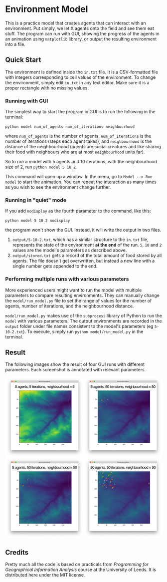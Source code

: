# Environment Model

This is a practice model that creates agents that can interact with
an environment. Put simply, we let X agents onto the field and see them eat stuff.
The program can run with GUI, showing the progress of the agents in an animation
using `matplotlib` library, or output the resulting environment into a file.

## Quick Start

The environment is defined inside the `in.txt` file. It is a CSV-formatted file
with integers corresponding to cell values of the environment. To change the environment,
simply edit `in.txt` in any text editor. Make sure it is a proper rectangle
with no missing values.

### Running with GUI
The simplest way to start the program in GUI is to run the following in the terminal:
```
python model num_of_agents num_of_iterations neighbourhood
```
where `num_of_agents` is the number of agents, `num_of_iterations` is the
number of iterations (steps each agent takes), and `neighbourhood`
is the distance of the neighbourhood (agents are social creatures and like sharing their food with neighbours
who are at most `neighbourhood` units far).

So to run a model with 5 agents and 10 iterations, with the neighbourhood size of 2,
run `python model 5 10 2`.

This command will open up a window. In the menu, go to `Model --> Run model` to start
the animation. You can repeat the interaction as many times as you wish to see the
environment change further.


### Running in "quiet" mode
If you add `nodisplay` as the fourth parameter to the command, like this:
```
python model 5 10 2 nodisplay
```
the program won't show the GUI. Instead, it will write the output in two files.

1. `output/5-10-2.txt`, which has a similar structure to the `in.txt` file, represents
the state of the environment **at the end** of the run. `5`, `10` and `2` values
are the model's parameters as described above.
1. `output/stored.txt` gets a record of the total amount of food stored by all agents.
The file doesn't get overwritten, but instead a new line with a single number gets appended to the end.


### Performing multiple runs with various parameters
More experienced users might want to run the model with multiple parameters to compare
resulting environments. They can manually change the `model/run_model.py` file to set the range
of values for the number of agents, number of iterations, and the neighbourhood distance.

`model/run_model.py` makes use of the `subprocess` library of Python to run the `model` with
various parameters. The output environments are recorded in the `output` folder under
file names consistent to the model's parameters (eg `5-10-2.txt`). To execute, simply
run `python model/run_model.py` in the terminal.

## Result

The following images show the result of four GUI runs with different parameters.
Each screenshot is annotated with relevant parameters.

![Combined Output](images/output-combined.png)

## Credits

Pretty much all the code is based on practicals from *Programming for Geographical Information Analysis* course
at the University of Leeds. It is distributed here under the MIT license.